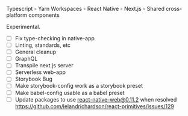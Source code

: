 Typescript - Yarn Workspaces - React Native - Next.js - Shared cross-platform components 

Experimental. 

- [ ] Fix type-checking in native-app
- [ ] Linting, standards, etc
- [ ] General cleanup
- [ ] GraphQL
- [ ] Transpile next.js server
- [ ] Serverless web-app
- [ ] Storybook Bug
- [ ] Make storybook-config work as a storybook preset
- [ ] Make babel-config usable as a babel preset
- [ ] Update packages to use react-native-web@0.11.2 when resolved https://github.com/lelandrichardson/react-primitives/issues/129
